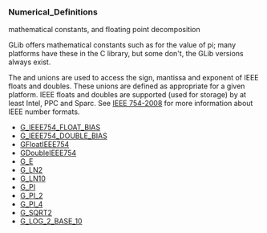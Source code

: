 ### Numerical_Definitions

mathematical constants, and floating point decomposition

 GLib offers mathematical constants such as [](G_PI) for the value of pi;
 many platforms have these in the C library, but some don't, the GLib
 versions always exist.

 The [](GFloatIEEE754) and [](GDoubleIEEE754) unions are used to access the
 sign, mantissa and exponent of IEEE floats and doubles. These unions are
 defined as appropriate for a given platform. IEEE floats and doubles are
 supported (used for storage) by at least Intel, PPC and Sparc. See
 [IEEE 754-2008](http://en.wikipedia.org/wiki/IEEE_float)
 for more information about IEEE number formats.

* [G_IEEE754_FLOAT_BIAS]()
* [G_IEEE754_DOUBLE_BIAS]()
* [GFloatIEEE754]()
* [GDoubleIEEE754]()
* [G_E]()
* [G_LN2]()
* [G_LN10]()
* [G_PI]()
* [G_PI_2]()
* [G_PI_4]()
* [G_SQRT2]()
* [G_LOG_2_BASE_10]()
